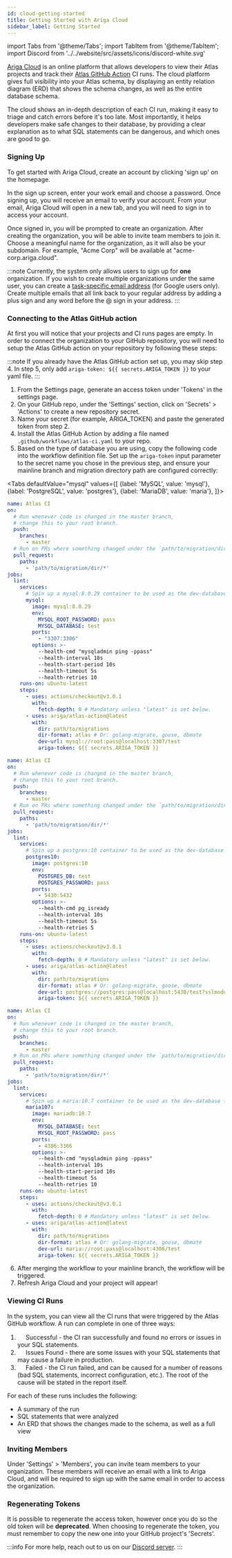 ```yaml
---
id: cloud-getting-started
title: Getting Started with Ariga Cloud
sidebar_label: Getting Started
---
```

import Tabs from '@theme/Tabs';
import TabItem from '@theme/TabItem';
import Discord from '../../website/src/assets/icons/discord-white.svg'

[Ariga Cloud](https://ariga.cloud) is an online platform that allows developers to view their Atlas projects and track
their [Atlas GitHub Action](/integrations/github-actions) CI runs. The cloud platform gives full visibility into your
Atlas schema, by displaying an entity relation diagram (ERD) that shows the schema changes, as well as the entire
database schema.

The cloud shows an in-depth description of each CI run, making it easy to triage and catch errors before it's too late.
Most importantly, it helps developers make safe changes to their database, by providing a clear explanation as to what
SQL statements can be dangerous, and which ones are good to go.

### Signing Up

To get started with Ariga Cloud, create an account by clicking 'sign up' on the homepage.  

In the sign up screen, enter your work email and choose a password. Once signing up, you will receive an
email to verify your account. From your email, Ariga Cloud will open in a new tab, and you will need to sign in to
access your account.

Once signed in, you will be prompted to create an organization. After creating the organization, you will be able
to invite team members to join it. Choose a meaningful name for the organization, as it will also be your subdomain.
For example, "Acme Corp" will be available at "acme-corp.ariga.cloud".

:::note
Currently, the system only allows users to sign up for **one** organization. If you wish to create multiple
organizations under the same user, you can create a [task-specific email address](https://support.google.com/a/users/answer/9308648?hl=en)
(for Google users only). Create multiple emails that all link back to your regular address by adding a plus sign and
any word before the @ sign in your address.
:::

### Connecting to the Atlas GitHub action
At first you will notice that your projects and CI runs pages are empty. In order to connect the organization
to your GitHub repository, you will need to setup the Atlas GitHub action on your repository by following these steps:

:::note
If you already have the Atlas GitHub action set up, you may skip step 4. In step 5, only add
`ariga-token: ${{ secrets.ARIGA_TOKEN }}` to your yaml file.
:::

1. From the Settings page, generate an access token under 'Tokens' in the settings page.
2. On your GitHub repo, under the 'Settings' section, click on 'Secrets' > 'Actions' to create a new repository secret.
3. Name your secret (for example, ARIGA_TOKEN) and paste the generated token from step 2.
4. Install the Atlas GitHub Action by adding a file named `.github/workflows/atlas-ci.yaml` to your repo.
5. Based on the type of database you are using, copy the following code into the workflow definition file. Set up
the `ariga-token` input parameter to the secret name you chose in the previous step, and ensure your
mainline branch and migration directory path are configured correctly:

<Tabs
defaultValue="mysql"
values={[
{label: 'MySQL', value: 'mysql'},
{label: 'PostgreSQL', value: 'postgres'},
{label: 'MariaDB', value: 'maria'},
]}>
<TabItem value="mysql">

```yaml {7,11,36,39}
name: Atlas CI
on:
  # Run whenever code is changed in the master branch,
  # change this to your root branch.
  push:
    branches:
      - master
  # Run on PRs where something changed under the `path/to/migration/dir/` directory.
  pull_request:
    paths:
      - 'path/to/migration/dir/*'
jobs:
  lint:
    services:
      # Spin up a mysql:8.0.29 container to be used as the dev-database for analysis.
      mysql:
        image: mysql:8.0.29
        env:
          MYSQL_ROOT_PASSWORD: pass
          MYSQL_DATABASE: test
        ports:
          - "3307:3306"
        options: >-
          --health-cmd "mysqladmin ping -ppass"
          --health-interval 10s
          --health-start-period 10s
          --health-timeout 5s
          --health-retries 10
    runs-on: ubuntu-latest
    steps:
      - uses: actions/checkout@v3.0.1
        with:
          fetch-depth: 0 # Mandatory unless "latest" is set below.
      - uses: ariga/atlas-action@latest
        with:
          dir: path/to/migrations
          dir-format: atlas # Or: golang-migrate, goose, dbmate
          dev-url: mysql://root:pass@localhost:3307/test
          ariga-token: ${{ secrets.ARIGA_TOKEN }}
```

</TabItem>
<TabItem value="postgres">

```yaml {7,11,35,38}
name: Atlas CI
on:
  # Run whenever code is changed in the master branch,
  # change this to your root branch.
  push:
    branches:
      - master
  # Run on PRs where something changed under the `path/to/migration/dir/` directory.
  pull_request:
    paths:
      - 'path/to/migration/dir/*'
jobs:
  lint:
    services:
      # Spin up a postgres:10 container to be used as the dev-database for analysis.
      postgres10:
        image: postgres:10
        env:
          POSTGRES_DB: test
          POSTGRES_PASSWORD: pass
        ports:
          - 5430:5432
        options: >-
          --health-cmd pg_isready
          --health-interval 10s
          --health-timeout 5s
          --health-retries 5
    runs-on: ubuntu-latest
    steps:
      - uses: actions/checkout@v3.0.1
        with:
          fetch-depth: 0 # Mandatory unless "latest" is set below.
      - uses: ariga/atlas-action@latest
        with:
          dir: path/to/migrations
          dir-format: atlas # Or: golang-migrate, goose, dbmate
          dev-url: postgres://postgres:pass@localhost:5430/test?sslmode=disable
          ariga-token: ${{ secrets.ARIGA_TOKEN }}
```

</TabItem>
<TabItem value="maria">

```yaml {7,11,36,39}
name: Atlas CI
on:
  # Run whenever code is changed in the master branch,
  # change this to your root branch.
  push:
    branches:
      - master
  # Run on PRs where something changed under the `path/to/migration/dir/` directory.
  pull_request:
    paths:
      - 'path/to/migration/dir/*'
jobs:
  lint:
    services:
      # Spin up a maria:10.7 container to be used as the dev-database for analysis.
      maria107:
        image: mariadb:10.7
        env:
          MYSQL_DATABASE: test
          MYSQL_ROOT_PASSWORD: pass
        ports:
          - 4306:3306
        options: >-
          --health-cmd "mysqladmin ping -ppass"
          --health-interval 10s
          --health-start-period 10s
          --health-timeout 5s
          --health-retries 10
    runs-on: ubuntu-latest
    steps:
      - uses: actions/checkout@v3.0.1
        with:
          fetch-depth: 0 # Mandatory unless "latest" is set below.
      - uses: ariga/atlas-action@latest
        with:
          dir: path/to/migrations
          dir-format: atlas # Or: golang-migrate, goose, dbmate
          dev-url: maria://root:pass@localhost:4306/test
          ariga-token: ${{ secrets.ARIGA_TOKEN }}
```
</TabItem>

</Tabs>

6. After merging the workflow to your mainline branch, the workflow will be triggered.
7. Refresh Ariga Cloud and your project will appear!

### Viewing CI Runs
In the system, you can view all the CI runs that were triggered by the Atlas GitHub workflow.
A run can complete in one of three ways:
1. <img src="https://release.ariga.io/images/assets/success.svg" width="15" /> Successful - the CI ran successfully and found no errors or issues in your SQL statements.
2. <img src="https://release.ariga.io/images/assets/warning.svg" width="15" /> Issues Found - there are some issues with your SQL statements that may cause a failure in production.
3. <img src="https://release.ariga.io/images/assets/error.svg" width="15" /> Failed - the CI run failed, and can be caused for a number of reasons (bad SQL statements, incorrect configuration,
etc.). The root of the cause will be stated in the report itself.

For each of these runs includes the following:
- A summary of the run
- SQL statements that were analyzed
- An ERD that shows the changes made to the schema, as well as a full view

### Inviting Members
Under 'Settings' > 'Members', you can invite team members to your organization.
These members will receive an email with a link to Ariga Cloud, and will be required to sign up with the same email
in order to access the organization.

### Regenerating Tokens
It is possible to regenerate the access token, however once you do so the old token will be **deprecated**.
When choosing to regenerate the token, you must remember to copy the new one into your GitHub project's 'Secrets'.

:::info
For more help, reach out to us on our [Discord server](https://discord.gg/zZ6sWVg6NT).
:::

